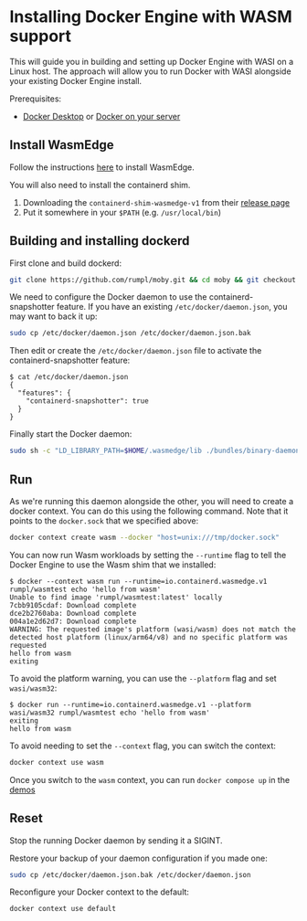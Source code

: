 # Installing Docker Engine with WASM support

This will guide you in building and setting up Docker Engine with WASI on a Linux host.
The approach will allow you to run Docker with WASI alongside your existing Docker Engine install.

Prerequisites:
- [Docker Desktop](https://docs.docker.com/desktop/install/linux-install/) or [Docker on your server](https://docs.docker.com/engine/install/#server)

## Install WasmEdge

Follow the instructions [here](https://wasmedge.org/book/en/quick_start/install.html) to install WasmEdge.

You will also need to install the containerd shim.
1. Downloading the `containerd-shim-wasmedge-v1` from their [release page](https://github.com/second-state/runwasi/releases)
2. Put it somewhere in your `$PATH` (e.g. `/usr/local/bin`)

## Building and installing dockerd

First clone and build dockerd:

```bash
git clone https://github.com/rumpl/moby.git && cd moby && git checkout wasmedge && make binary
```

We need to configure the Docker daemon to use the containerd-snapshotter feature.
If you have an existing `/etc/docker/daemon.json`, you may want to back it up:

```bash
sudo cp /etc/docker/daemon.json /etc/docker/daemon.json.bak
```

Then edit or create the `/etc/docker/daemon.json` file to activate the containerd-snapshotter feature:

```console
$ cat /etc/docker/daemon.json
{
  "features": {
    "containerd-snapshotter": true
  }
}
```

Finally start the Docker daemon:

```bash
sudo sh -c "LD_LIBRARY_PATH=$HOME/.wasmedge/lib ./bundles/binary-daemon/dockerd -D -H unix:///tmp/docker.sock --data-root /tmp/root --pidfile /tmp/docker.pid"
```

## Run

As we're running this daemon alongside the other, you will need to create a docker context.
You can do this using the following command. Note that it points to the `docker.sock` that we specified above:

```bash
docker context create wasm --docker "host=unix:///tmp/docker.sock"
```

You can now run Wasm workloads by setting the `--runtime` flag to tell the Docker Engine to use the Wasm shim that we installed:

```console
$ docker --context wasm run --runtime=io.containerd.wasmedge.v1 rumpl/wasmtest echo 'hello from wasm'
Unable to find image 'rumpl/wasmtest:latest' locally
7cbb9105cdaf: Download complete 
dce2b2760aba: Download complete 
004a1e2d62d7: Download complete 
WARNING: The requested image's platform (wasi/wasm) does not match the detected host platform (linux/arm64/v8) and no specific platform was requested
hello from wasm
exiting
```

To avoid the platform warning, you can use the `--platform` flag and set `wasi/wasm32`:

```console
$ docker run --runtime=io.containerd.wasmedge.v1 --platform wasi/wasm32 rumpl/wasmtest echo 'hello from wasm'
exiting
hello from wasm
```

To avoid needing to set the `--context` flag, you can switch the context:

```bash
docker context use wasm
```

Once you switch to the `wasm` context, you can run `docker compose up` in the [demos](../demos)

## Reset

Stop the running Docker daemon by sending it a SIGINT.

Restore your backup of your daemon configuration if you made one:

```bash
sudo cp /etc/docker/daemon.json.bak /etc/docker/daemon.json
```

Reconfigure your Docker context to the default:

```bash
docker context use default
```

